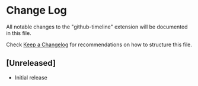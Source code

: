 # Change Log

All notable changes to the "github-timeline" extension will be documented in this file.

Check [Keep a Changelog](http://keepachangelog.com/) for recommendations on how to structure this file.

## [Unreleased]

- Initial release